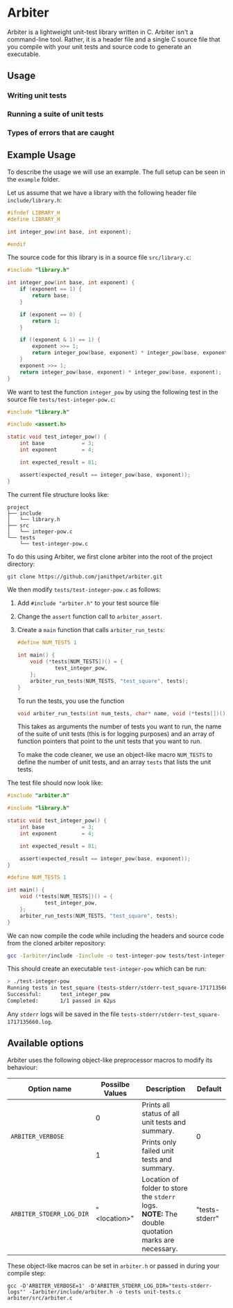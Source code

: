 # Arbiter
Arbiter is a lightweight unit-test library written in C. Arbiter isn't a command-line tool. Rather, it is a header file and a single C source file that you compile with your unit tests and source code to generate an executable.

## Usage

### Writing unit tests
### Running a suite of unit tests
### Types of errors that are caught

## Example Usage
To describe the usage we will use an example. The full setup can be seen in the `example` folder.

Let us assume that we have a library with the following header file `include/library.h`:
```c
#ifndef LIBRARY_H
#define LIBRARY_H

int integer_pow(int base, int exponent);

#endif
```

The source code for this library is in a source file `src/library.c`:
```c
#include "library.h"

int integer_pow(int base, int exponent) {
	if (exponent == 1) {
		return base;
	}

	if (exponent == 0) {
		return 1;
	}

	if ((exponent & 1) == 1) {
		exponent >>= 1;
		return integer_pow(base, exponent) * integer_pow(base, exponent) * base;
	}
	exponent >>= 1;
	return integer_pow(base, exponent) * integer_pow(base, exponent);
}
```

We want to test the function `integer_pow` by using the following test in the source file `tests/test-integer-pow.c`:

```c
#include "library.h"

#include <assert.h>

static void test_integer_pow() {
	int base            = 3;
	int exponent        = 4;

	int expected_result = 81;

	assert(expected_result == integer_pow(base, exponent));
}
```

The current file structure looks like:
```
project
├── include
│   └── library.h
├── src
│   └── integer-pow.c
└── tests
    └── test-integer-pow.c
```

To do this using Arbiter, we first clone arbiter into the root of the project directory:
```bash
git clone https://github.com/janithpet/arbiter.git
```

We then modify `tests/test-integer-pow.c` as follows:

1. Add `#include "arbiter.h"` to your test source file
2. Change the `assert` function call to `arbiter_assert`.
3. Create a `main` function that calls `arbiter_run_tests`:
    ```c
    #define NUM_TESTS 1

    int main() {
        void (*tests[NUM_TESTS])() = {
                test_integer_pow,
        };
        arbiter_run_tests(NUM_TESTS, "test_square", tests);
    }
    ```
    To run the tests, you use the function
    ```c
    void arbiter_run_tests(int num_tests, char* name, void (*tests[])())
    ```
    This takes as arguments the number of tests you want to run, the name of the suite of unit tests (this is for logging purposes) and an array of function pointers that point to the unit tests that you want to run.

    To make the code cleaner, we use an object-like macro `NUM_TESTS` to define the number of unit tests, and an array `tests` that lists the unit tests.

The test file should now look like:
``` c
#include "arbiter.h"

#include "library.h"

static void test_integer_pow() {
	int base            = 3;
	int exponent        = 4;

	int expected_result = 81;

	assert(expected_result == integer_pow(base, exponent));
}

#define NUM_TESTS 1

int main() {
    void (*tests[NUM_TESTS])() = {
            test_integer_pow,
    };
    arbiter_run_tests(NUM_TESTS, "test_square", tests);
}
```

We can now compile the code while including the headers and source code from the cloned arbiter repository:
```bash
gcc -Iarbiter/include -Iinclude -o test-integer-pow tests/test-integer-pow.c src/library.c arbiter/src/arbter.c
```

This should create an executable `test-integer-pow` which can be run:
```bash
> ./test-integer-pow
Running tests in test_square (tests-stderr/stderr-test_square-1717135660.log):
Successful:      test_integer_pow
Completed:       1/1 passed in 62µs
```

Any `stderr` logs will be saved in the file `tests-stderr/stderr-test_square-1717135660.log`.



## Available options
Arbiter uses the following object-like preprocessor macros to modify its behaviour:
<table>
    <thead>
        <tr>
            <th>Option name</th>
            <th>Possilbe Values</th>
            <th>Description</th>
            <th>Default</th>
        </tr>
    </thead>
    <tbody>
        <tr>
            <td rowspan=2><code>ARBITER_VERBOSE</code></td>
            <td rowspan=1>0</td>
            <td>Prints all status of all unit tests and summary.</td>
			<td rowspan=2>0</td>
        </tr>
        <tr>
            <td rowspan=1>1</td>
            <td rowspan=>Prints only failed unit tests and summary.</td>
        </tr>
        <tr>
          <td rowspan=1><code>ARBITER_STDERR_LOG_DIR</code></td>
            <td rowspan=1>"&ltlocation&gt"</td>
            <td>Location of folder to store the <code>stderr</code> logs. <br>
            <b>NOTE:</b> The double quotation marks are necessary.</td>
			<td rowspan=2>"tests-stderr"</td>
        </tr>
    </tbody>
</table>

These object-like macros can be set in `arbiter.h` or passed in during your compile step:

```shell
gcc -D'ARBITER_VERBOSE=1' -D'ARBITER_STDERR_LOG_DIR="tests-stderr-logs"' -Iarbiter/include/arbiter.h -o tests unit-tests.c arbiter/src/arbiter.c
```
